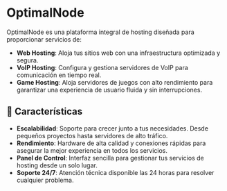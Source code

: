 # OptimalNode

OptimalNode es una plataforma integral de hosting diseñada para proporcionar servicios de:

- **Web Hosting**: Aloja tus sitios web con una infraestructura optimizada y segura.
- **VoIP Hosting**: Configura y gestiona servidores de VoIP para comunicación en tiempo real.
- **Game Hosting**: Aloja servidores de juegos con alto rendimiento para garantizar una experiencia de usuario fluida y sin interrupciones.

## 🚀 Características

- **Escalabilidad**: Soporte para crecer junto a tus necesidades. Desde pequeños proyectos hasta servidores de alto tráfico.
- **Rendimiento**: Hardware de alta calidad y conexiones rápidas para asegurar la mejor experiencia en todos los servicios.
- **Panel de Control**: Interfaz sencilla para gestionar tus servicios de hosting desde un solo lugar.
- **Soporte 24/7**: Atención técnica disponible las 24 horas para resolver cualquier problema.

